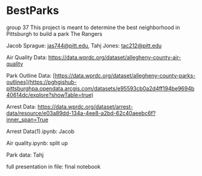 # BestParks
group 37
This project is meant to determine the best neighborhood in Pittsburgh to build a park
The Rangers

Jacob Sprague: jas744@pitt.edu, Tahj Jones: tac212@pitt.edu

Air Quality Data: https://data.wprdc.org/dataset/allegheny-county-air-quality

Park Outline Data: [https://data.wprdc.org/dataset/allegheny-county-parks-outlines](https://pghgishub-pittsburghpa.opendata.arcgis.com/datasets/e95593cb0a2d4ff194be9694b40614dc/explore?showTable=true)

Arrest Data: https://data.wprdc.org/dataset/arrest-data/resource/e03a89dd-134a-4ee8-a2bd-62c40aeebc6f?inner_span=True

Arrest Data(1).ipynb: Jacob

Air quality.ipynb: split up

Park data: Tahj

full presentation in file: final notebook
